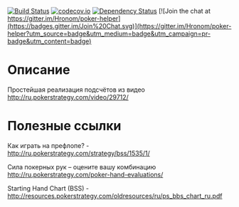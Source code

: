 [![Build Status](https://travis-ci.org/Hronom/poker-helper.svg?branch=master)](https://travis-ci.org/Hronom/poker-helper)
[![codecov.io](http://codecov.io/github/Hronom/poker-helper/coverage.svg?branch=master)](http://codecov.io/github/Hronom/poker-helper?branch=master)
[![Dependency Status](https://www.versioneye.com/user/projects/55b3aa0c643533001a000552/badge.svg?style=flat)](https://www.versioneye.com/user/projects/55b3aa0c643533001a000552)
[![Join the chat at https://gitter.im/Hronom/poker-helper](https://badges.gitter.im/Join%20Chat.svg)](https://gitter.im/Hronom/poker-helper?utm_source=badge&utm_medium=badge&utm_campaign=pr-badge&utm_content=badge)

# Описание #
Простейшая реализация подсчётов из видео http://ru.pokerstrategy.com/video/29712/

# Полезные ссылки #
Как играть на префлопе? - http://ru.pokerstrategy.com/strategy/bss/1535/1/

Сила покерных рук – оцените вашу комбинацию http://ru.pokerstrategy.com/poker-hand-evaluations/

Starting Hand Chart (BSS) - http://resources.pokerstrategy.com/oldresources/ru/ps_bbs_chart_ru.pdf
